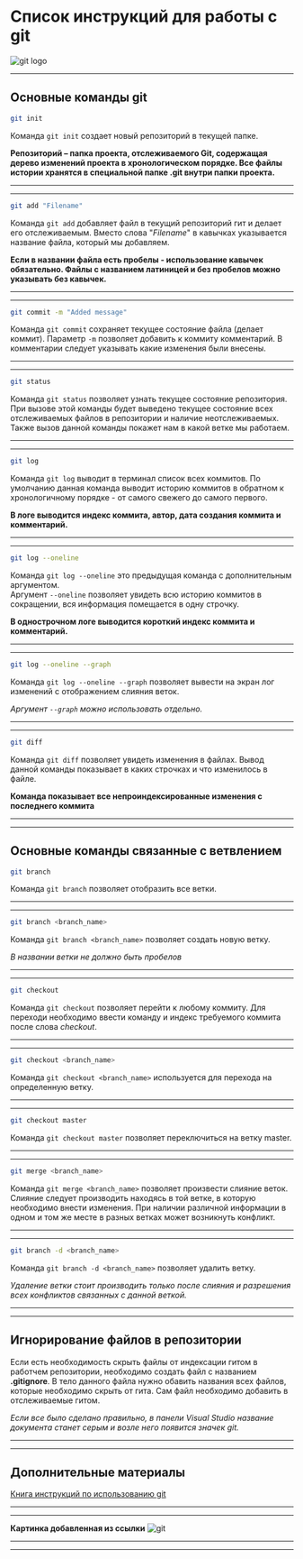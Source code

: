 # Список инструкций для работы с git 
![git logo](Git-Logo-2Color.png)

---
## Основные команды git

``` sh
git init
```
Команда `git init` создает новый репозиторий в текущей папке. 

**Репозиторий – папка проекта, отслеживаемого Git, содержащая дерево изменений проекта в хронологическом порядке. Все файлы истории хранятся в специальной папке .git внутри папки проекта.**

---
---

```sh
git add "Filename"
```
Команда `git add` добавляет файл в текущий репозиторий гит и делает его отслеживаемым. Вместо слова "*Filename*" в кавычках указывается название файла, который мы добавляем.

**Если в названии файла есть пробелы - использование кавычек обязательно. Файлы с названием латиницей и без пробелов можно указывать без кавычек.**

---
---

```sh
git commit -m "Added message"
```
Команда `git commit` сохраняет текущее состояние файла (делает коммит). Параметр `-m` позволяет добавить к коммиту комментарий. В комментарии следует указывать какие изменения были внесены.

---
---

```sh
git status
```
Команда `git status` позволяет узнать текущее состояние репозитория. При вызове этой команды будет выведено текущее состояние всех отслеживаемых файлов в репозитории и наличие неотслеживаемых. Также вызов данной команды покажет нам в какой ветке мы работаем.

---
---

```sh
git log
```
Команда `git log` выводит в терминал список всех коммитов. По умолчанию данная команда выводит историю коммитов в обратном к хронологичному порядке - от самого свежего до самого первого.

**В логе выводится индекс коммита, автор, дата создания коммита и комментарий.**

---
---

```sh
git log --oneline
```
Команда `git log --oneline` это предыдущая команда с дополнительным аргументом.  
Аргумент `--oneline` позволяет увидеть всю историю коммитов в сокращении, вся информация помещается в одну строчку.

**В однострочном логе выводится короткий индекс коммита и комментарий.**

---
---

```sh
git log --oneline --graph
```
Команда `git log --oneline --graph` позволяет вывести на экран лог изменений с отображением слияния веток.  

*Аргумент `--graph` можно использовать отдельно.*

---
---

```sh
git diff
```
Команда `git diff` позволяет увидеть изменения в файлах. Вывод данной команды показывает в каких строчках и что изменилось в файле.

**Команда показывает все непроиндексированные изменения с последнего коммита**

---
---

## Основные команды связанные с ветвлением 

```sh
git branch
```
Команда `git branch` позволяет отобразить все ветки.

---
---

```sh
git branch <branch_name>
```
Команда `git branch <branch_name>` позволяет создать новую ветку.  

*В названии ветки не должно быть пробелов*

---
---

```sh
git checkout 
```
Команда `git checkout` позволяет перейти к любому коммиту. Для переходи необходимо ввести команду и индекс требуемого коммита после слова *checkout*. 

---
---

```sh
git checkout <branch_name>
```
Команда `git checkout <branch_name>` используется для перехода на определенную ветку. 

---
---

```sh
git checkout master
```
Команда `git checkout master` позволяет переключиться на ветку master.

---
---

```sh
git merge <branch_name>
```
Команда `git merge <branch_name>` позволяет произвести слияние веток. Слияние следует производить находясь в той ветке, в которую необходимо внести изменения.
При наличии различной информации в одном и том же месте в разных ветках может возникнуть конфликт.

---
---

```sh
git branch -d <branch_name>
```

Команда `git branch -d <branch_name>` позволяет удалить ветку. 

*Удаление ветки стоит производить только после слияния и разрешения всех конфликтов связанных с данной веткой.*

---
---

## Игнорирование файлов в репозитории

Если есть необходимость скрыть файлы от индексации гитом в работчем репозитории, необходимо создать файл с названием **.gitignore**. В тело данного файла нужно обавить названия всех файлов, которые необходимо скрыть от гита. Сам файл необходимо добавить в отслеживаемые гитом.

*Если все было сделано правильно, в панели Visual Studio название документа станет серым и возле него появится значек git.*
 
---
---

## Дополнительные материалы
[Книга инструкций по использованию git](https://git-scm.herokuapp.com/book/en/v2)

---
---

**Картинка добавленная из ссылки**
![git](https://git-scm.com/images/logos/downloads/Git-Logo-2Color.png)

---
---